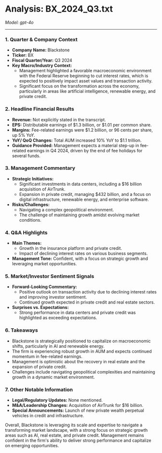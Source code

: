 # Analysis: BX_2024_Q3.txt

*Model: gpt-4o*

---

### 1. Quarter & Company Context
- **Company Name:** Blackstone
- **Ticker:** BX
- **Fiscal Quarter/Year:** Q3 2024
- **Key Macro/Industry Context:**
  - Management highlighted a favorable macroeconomic environment with the Federal Reserve beginning to cut interest rates, which is expected to positively impact asset values and transaction activity.
  - Significant focus on the transformation across the economy, particularly in areas like artificial intelligence, renewable energy, and private credit.

### 2. Headline Financial Results
- **Revenue:** Not explicitly stated in the transcript.
- **EPS:** Distributable earnings of $1.3 billion, or $1.01 per common share.
- **Margins:** Fee-related earnings were $1.2 billion, or 96 cents per share, up 5% YoY.
- **YoY/ QoQ Changes:** Total AUM increased 10% YoY to $1.1 trillion.
- **Guidance Provided:** Management expects a material step-up in fee-related earnings in Q4 2024, driven by the end of fee holidays for several funds.

### 3. Management Commentary
- **Strategic Initiatives:**
  - Significant investments in data centers, including a $16 billion acquisition of AirTrunk.
  - Expansion in private credit, managing $432 billion, and a focus on digital infrastructure, renewable energy, and enterprise software.
- **Risks/Challenges:**
  - Navigating a complex geopolitical environment.
  - The challenge of maintaining growth amidst evolving market conditions.

### 4. Q&A Highlights
- **Main Themes:**
  - Growth in the insurance platform and private credit.
  - Impact of declining interest rates on various business segments.
- **Management Tone:** Confident, with a focus on strategic growth and leveraging market opportunities.

### 5. Market/Investor Sentiment Signals
- **Forward-Looking Commentary:**
  - Positive outlook on transaction activity due to declining interest rates and improving investor sentiment.
  - Continued growth expected in private credit and real estate sectors.
- **Surprises vs. Expectations:**
  - Strong performance in data centers and private credit was highlighted as exceeding expectations.

### 6. Takeaways
- Blackstone is strategically positioned to capitalize on macroeconomic shifts, particularly in AI and renewable energy.
- The firm is experiencing robust growth in AUM and expects continued momentum in fee-related earnings.
- Management is optimistic about the recovery in real estate and the expansion of private credit.
- Challenges include navigating geopolitical complexities and maintaining growth in a dynamic market environment.

### 7. Other Notable Information
- **Legal/Regulatory Updates:** None mentioned.
- **M&A/Leadership Changes:** Acquisition of AirTrunk for $16 billion.
- **Special Announcements:** Launch of new private wealth perpetual vehicles in credit and infrastructure.

Overall, Blackstone is leveraging its scale and expertise to navigate a transforming market landscape, with a strong focus on strategic growth areas such as AI, real estate, and private credit. Management remains confident in the firm's ability to deliver strong performance and capitalize on emerging opportunities.